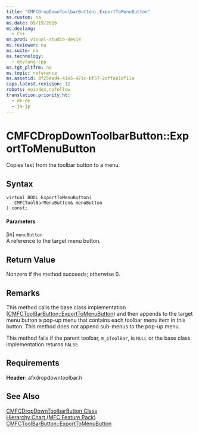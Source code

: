 ```yaml
---
title: "CMFCDropDownToolbarButton::ExportToMenuButton"
ms.custom: na
ms.date: 09/19/2016
ms.devlang: 
  - C++
ms.prod: visual-studio-dev14
ms.reviewer: na
ms.suite: na
ms.technology: 
  - devlang-cpp
ms.tgt_pltfrm: na
ms.topic: reference
ms.assetid: 8f254ad4-41e5-471c-bf57-2cffa81df11a
caps.latest.revision: 12
robots: noindex,nofollow
translation.priority.ht: 
  - de-de
  - ja-jp
---
```

# CMFCDropDownToolbarButton::ExportToMenuButton
Copies text from the toolbar button to a menu.  
  
## Syntax  
  
```  
virtual BOOL ExportToMenuButton(  
   CMFCToolBarMenuButton& menuButton  
) const;  
```  
  
#### Parameters  
 [in] `menuButton`  
 A reference to the target menu button.  
  
## Return Value  
 Nonzero if the method succeeds; otherwise 0.  
  
## Remarks  
 This method calls the base class implementation ([CMFCToolBarButton::ExportToMenuButton](../vs140/CMFCToolBarButton--ExportToMenuButton.md)) and then appends to the target menu button a pop-up menu that contains each toolbar menu item in this button. This method does not append sub-menus to the pop-up menu.  
  
 This method fails if the parent toolbar, `m_pToolBar`, is `NULL` or the base class implementation returns `FALSE`.  
  
## Requirements  
 **Header:** afxdropdowntoolbar.h  
  
## See Also  
 [CMFCDropDownToolbarButton Class](../vs140/CMFCDropDownToolbarButton-Class.md)   
 [Hierarchy Chart (MFC Feature Pack)](../vs140/Hierarchy-Chart.md)   
 [CMFCToolBarButton::ExportToMenuButton](../vs140/CMFCToolBarButton--ExportToMenuButton.md)